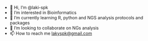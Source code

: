 - 👋 Hi, I’m @laki-spk
- 👀 I’m interested in Bioinformatics
- 🌱 I’m currently learning R, python and NGS analysis protocols and packages
- 💞️ I’m looking to collaborate on NGs analysis
- 📫 How to reach me lakyspk@gmail.com

<!---
laki-spk/laki-spk is a ✨ special ✨ repository because its `README.md` (this file) appears on your GitHub profile.
You can click the Preview link to take a look at your changes.
--->
